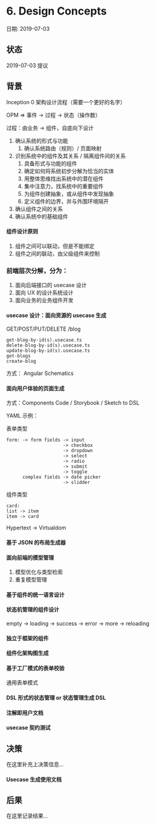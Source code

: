 # 6. Design Concepts

日期: 2019-07-03

## 状态

2019-07-03 提议

## 背景

Inception 0 架构设计流程（需要一个更好的名字）

OPM => 事件 -> 过程 -> 状态（操作数）

过程：由业务 -> 组件，自底向下设计

1. 确认系统的形式与功能
   1. 确认系统路由（规则）/ 页面映射
2. 识别系统中的组件及其关系 / 隔离组件间的关系
   1. 具备形式与功能的组件
   2. 确定如何将系统初步分解为恰当的实体
   3. 用整体思维找出系统中的潜在组件
   4. 集中注意力，找系统中的重要组件
   5. 为组件创建抽象，或从组件中发现抽象
   6. 定义组件的边界，并与外围环境隔开
3. 确认组件之间的关系 
4. 确认系统中的基础组件

#### 组件设计原则

1. 组件之间可以联动，但是不能绑定
2. 组件之间的联动，由父级组件来控制

### 前端层次分解，分为：

1. 面向后端接口的 usecase 设计
2. 面向 UX 的设计系统设计
3. 面向业务的业务组件开发

#### usecase 设计：面向资源的 usecase 生成 

GET/POST/PUT/DELETE /blog

```
get-blog-by-id(s).usecase.ts
delete-blog-by-id(s).usecase.ts
update-blog-by-id(s).usecase.ts
get-blogs
create-blog
```

方式： Angular Schematics

#### 面向用户体验的页面生成 

方式：Components Code / Storybook / Sketch to DSL

YAML 示例：

表单类型

```
form: -> form fields -> input
                     -> checkbox
                     -> dropdown
                     -> select
                     -> radio
                     -> submit
                     -> toggle
      complex fields -> date picker
                     -> slidder
```

组件类型

```
card:
list -> item
item -> card
```

Hypertext -> Virtualdom 

#### 基于 JSON 的布局生成器

#### 面向前端的模型管理

1. 模型优化与类型检索
2. 重复模型管理

#### 基于组件的统一语言设计


#### 状态机管理的组件设计

empty -> loading -> success -> error -> more -> reloading

#### 独立于框架的组件

#### 组件化架构图生成

#### 基于工厂模式的表单校验

通用表单模式

#### DSL 形式的状态管理 or 状态管理生成 DSL 

#### 注解即用户文档

#### usecase 契约测试

## 决策

在这里补充上决策信息...

#### Usecase 生成使用文档



## 后果

在这里记录结果...
